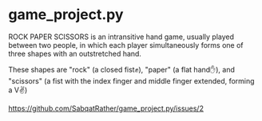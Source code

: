 # game_project.py

ROCK PAPER SCISSORS is an intransitive hand game, usually played between two people, in which each player simultaneously forms one of three shapes with an outstretched hand. 

These shapes are "rock" (a closed fist✊️), "paper" (a flat hand✋️), and "scissors" (a fist with the index finger and middle finger extended, forming a V✌️)

https://github.com/SabqatRather/game_project.py/issues/2